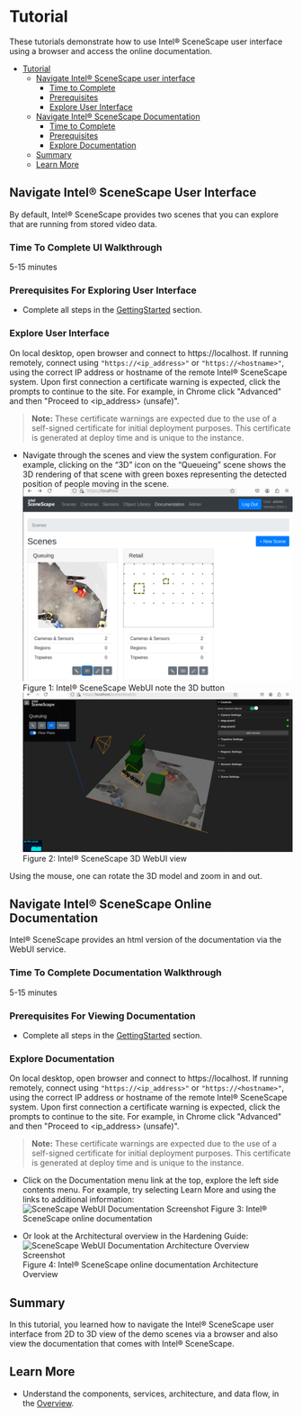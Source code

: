 # Tutorial

These tutorials demonstrate how to use Intel® SceneScape user interface using a browser and access the online documentation.

- [Tutorial](#tutorial)
  - [Navigate Intel® SceneScape user interface](#navigate-scenescape-user-interface)
    - [Time to Complete](#time-to-complete-ui-walkthrough)
    - [Prerequisites](#prerequisites-for-exploring-user-interface)
    - [Explore User Interface](#explore-user-interface)
  - [Navigate Intel® SceneScape Documentation](#navigate-scenescape-online-documentation)
    - [Time to Complete](#time-to-complete-documentation-walkthrough)
    - [Prerequisites](#prerequisites-for-viewing-documentation)
    - [Explore Documentation](#explore-documentation)
  - [Summary](#summary)
  - [Learn More](#learn-more)

## Navigate Intel® SceneScape User Interface

By default, Intel® SceneScape provides two scenes that you can explore that are running from stored video data.

### Time To Complete UI Walkthrough

5-15 minutes

### Prerequisites For Exploring User Interface

- Complete all steps in the [GettingStarted](Getting-Started-Guide.md) section.

### Explore User Interface

On local desktop, open browser and connect to https://localhost. If running remotely, connect using `"https://<ip_address>"` or `"https://<hostname>"`, using the correct IP address or hostname of the remote Intel® SceneScape system. Upon first connection a certificate warning is expected, click the prompts to continue to the site. For example, in Chrome click "Advanced" and then "Proceed to &lt;ip_address> (unsafe)".

> **Note:** These certificate warnings are expected due to the use of a self-signed certificate for initial deployment purposes. This certificate is generated at deploy time and is unique to the instance.

- Navigate through the scenes and view the system configuration. For example, clicking on the “3D” icon on the “Queueing” scene shows the 3D rendering of that scene with green boxes representing the detected position of people moving in the scene.
  ![SceneScape WebUI Homepage](images/ui/homepage.png)
  Figure 1: Intel® SceneScape WebUI note the 3D button
  ![SceneScape WebUI 3D Screenshot ](images/ui/demo_queuing_3d_view.png)
  Figure 2: Intel® SceneScape 3D WebUI view

Using the mouse, one can rotate the 3D model and zoom in and out.

## Navigate Intel® SceneScape Online Documentation

Intel® SceneScape provides an html version of the documentation via the WebUI service.

### Time To Complete Documentation Walkthrough

5-15 minutes

### Prerequisites For Viewing Documentation

- Complete all steps in the [GettingStarted](Getting-Started-Guide.md) section.

### Explore Documentation

On local desktop, open browser and connect to https://localhost. If running remotely, connect using `"https://<ip_address>"` or `"https://<hostname>"`, using the correct IP address or hostname of the remote Intel® SceneScape system. Upon first connection a certificate warning is expected, click the prompts to continue to the site. For example, in Chrome click "Advanced" and then "Proceed to &lt;ip_address> (unsafe)".

> **Note:** These certificate warnings are expected due to the use of a self-signed certificate for initial deployment purposes. This certificate is generated at deploy time and is unique to the instance.

- Click on the Documentation menu link at the top, explore the left side contents menu. For example, try selecting Learn More and using the links to
  additional information:
  ![SceneScape WebUI Documentation Screenshot ](images/online_docs.png)
  Figure 3: Intel® SceneScape online documentation

- Or look at the Architectural overview in the Hardening Guide:
  ![SceneScape WebUI Documentation Architecture Overview Screenshot ](images/doc_arch_overview.png)
  Figure 4: Intel® SceneScape online documentation Architecture Overview

## Summary

In this tutorial, you learned how to navigate the Intel® SceneScape user interface from 2D to 3D view of the demo scenes via a browser and also view the documentation that comes with Intel® SceneScape.

## Learn More

- Understand the components, services, architecture, and data flow, in the [Overview](Overview.md).
